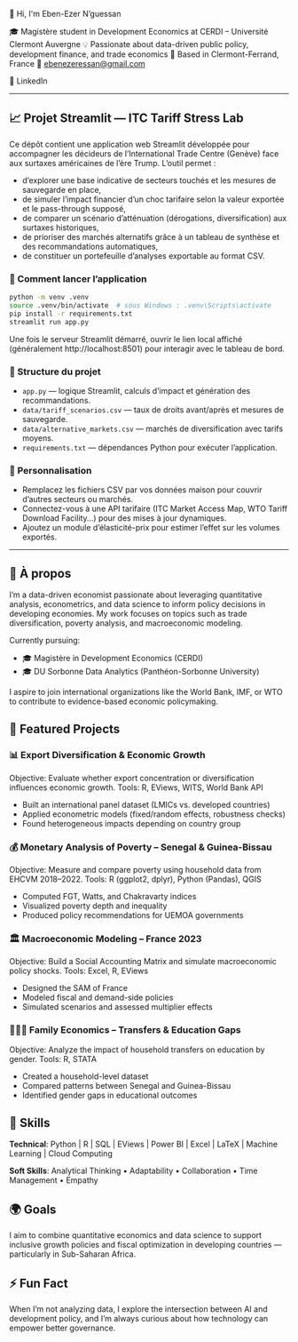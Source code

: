 👋 Hi, I'm Eben-Ezer N’guessan

🎓 Magistère student in Development Economics at CERDI – Université Clermont Auvergne
💡 Passionate about data-driven public policy, development finance, and trade economics
📍 Based in Clermont-Ferrand, France
📧 ebenezeressan@gmail.com

🔗 LinkedIn

---

## 📈 Projet Streamlit — ITC Tariff Stress Lab

Ce dépôt contient une application web Streamlit développée pour accompagner les décideurs de l’International Trade Centre (Genève) face aux surtaxes américaines de l’ère Trump. L’outil permet :

- d’explorer une base indicative de secteurs touchés et les mesures de sauvegarde en place,
- de simuler l’impact financier d’un choc tarifaire selon la valeur exportée et le pass-through supposé,
- de comparer un scénario d’atténuation (dérogations, diversification) aux surtaxes historiques,
- de prioriser des marchés alternatifs grâce à un tableau de synthèse et des recommandations automatiques,
- de constituer un portefeuille d’analyses exportable au format CSV.

### 🚀 Comment lancer l’application

```bash
python -m venv .venv
source .venv/bin/activate  # sous Windows : .venv\Scripts\activate
pip install -r requirements.txt
streamlit run app.py
```

Une fois le serveur Streamlit démarré, ouvrir le lien local affiché (généralement http://localhost:8501) pour interagir avec le tableau de bord.

### 🧩 Structure du projet

- `app.py` — logique Streamlit, calculs d’impact et génération des recommandations.
- `data/tariff_scenarios.csv` — taux de droits avant/après et mesures de sauvegarde.
- `data/alternative_markets.csv` — marchés de diversification avec tarifs moyens.
- `requirements.txt` — dépendances Python pour exécuter l’application.

### 🔄 Personnalisation

- Remplacez les fichiers CSV par vos données maison pour couvrir d’autres secteurs ou marchés.
- Connectez-vous à une API tarifaire (ITC Market Access Map, WTO Tariff Download Facility…) pour des mises à jour dynamiques.
- Ajoutez un module d’élasticité-prix pour estimer l’effet sur les volumes exportés.

---

## 🧠 À propos

I’m a data-driven economist passionate about leveraging quantitative analysis, econometrics, and data science to inform policy decisions in developing economies. My work focuses on topics such as trade diversification, poverty analysis, and macroeconomic modeling.

Currently pursuing:

- 🎓 Magistère in Development Economics (CERDI)
- 🎓 DU Sorbonne Data Analytics (Panthéon-Sorbonne University)

I aspire to join international organizations like the World Bank, IMF, or WTO to contribute to evidence-based economic policymaking.

## 🚀 Featured Projects

### 📊 Export Diversification & Economic Growth

Objective: Evaluate whether export concentration or diversification influences economic growth.
Tools: R, EViews, WITS, World Bank API

- Built an international panel dataset (LMICs vs. developed countries)
- Applied econometric models (fixed/random effects, robustness checks)
- Found heterogeneous impacts depending on country group

### 💰 Monetary Analysis of Poverty – Senegal & Guinea-Bissau

Objective: Measure and compare poverty using household data from EHCVM 2018–2022.
Tools: R (ggplot2, dplyr), Python (Pandas), QGIS

- Computed FGT, Watts, and Chakravarty indices
- Visualized poverty depth and inequality
- Produced policy recommendations for UEMOA governments

### 🏛️ Macroeconomic Modeling – France 2023

Objective: Build a Social Accounting Matrix and simulate macroeconomic policy shocks.
Tools: Excel, R, EViews

- Designed the SAM of France
- Modeled fiscal and demand-side policies
- Simulated scenarios and assessed multiplier effects

### 👨‍👩‍👧 Family Economics – Transfers & Education Gaps

Objective: Analyze the impact of household transfers on education by gender.
Tools: R, STATA

- Created a household-level dataset
- Compared patterns between Senegal and Guinea-Bissau
- Identified gender gaps in educational outcomes

## 🧩 Skills

**Technical**: Python | R | SQL | EViews | Power BI | Excel | LaTeX | Machine Learning | Cloud Computing

**Soft Skills**: Analytical Thinking • Adaptability • Collaboration • Time Management • Empathy

## 🌍 Goals

I aim to combine quantitative economics and data science to support inclusive growth policies and fiscal optimization in developing countries — particularly in Sub-Saharan Africa.

## ⚡ Fun Fact

When I’m not analyzing data, I explore the intersection between AI and development policy, and I’m always curious about how technology can empower better governance.

